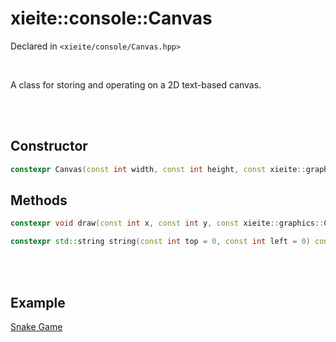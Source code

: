 # xieite::console::Canvas
Declared in `<xieite/console/Canvas.hpp>`

<br/>

A class for storing and operating on a 2D text-based canvas.

<br/><br/>

## Constructor
```cpp
constexpr Canvas(const int width, const int height, const xieite::graphics::Color color = xieite::graphics::colors::white) noexcept;
```

## Methods
```cpp
constexpr void draw(const int x, const int y, const xieite::graphics::Color color) noexcept;
```
```cpp
constexpr std::string string(const int top = 0, const int left = 0) const noexcept;
```

<br/><br/>

## Example
[Snake Game](https://github.com/Eczbek/cpp-snake)
